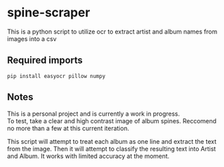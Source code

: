 # spine-scraper
This is a python script to utilize ocr to extract artist and album names from images into a csv

## Required imports

```pip install easyocr pillow numpy```

## Notes

This is a personal project and is currently a work in progress.  
To test, take a clear and high contrast image of album spines. Reccomend no more than a few at this current iteration.

This script will attempt to treat each album as one line and extract the text from the image.
Then it will attempt to classify the resulting text into Artist and Album.
It works with limited accuracy at the moment.
